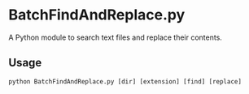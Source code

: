 # BatchFindAndReplace.py
A Python module to search text files and replace their contents.

## Usage
`python BatchFindAndReplace.py [dir] [extension] [find] [replace]`